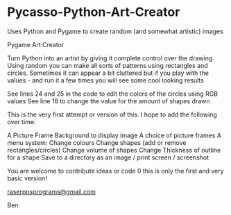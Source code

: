 # Pycasso-Python-Art-Creator
Uses Python and Pygame to create random (and somewhat artistic) images

Pygame Art Creator

Turn Python into an artist by giving it complete control over the 
drawing.
Using random you can make all sorts of patterns using rectangles and circles.
Sometimes it can appear a bit cluttered but if you play with the values -
and run it a few times you will see some cool looking results

See lines 24 and 25 in the code to edit the colors of the circles using RGB values
See line 18 to change the value for the amount of shapes drawn


This is the very first attempt or version of this.
I hope to add the following over time:

A Picture Frame Background to display image
A choice of picture frames
A menu system:
    Change colours
    Change shapes (add or remove rectangles/circles)
    Change volume of shapes
    Change Thickness of outline for a shape
    Save to a directory as an image / print screen / screenshot
    
You are welcome to contribute ideas or code 0 this is only the first and very basic version!


raserppsprograms@gmail.com

Ben
